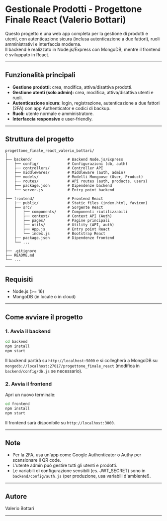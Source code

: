 # Gestionale Prodotti - Progettone Finale React (Valerio Bottari)

Questo progetto è una web app completa per la gestione di prodotti e utenti, con autenticazione sicura (inclusa autenticazione a due fattori), ruoli amministrativi e interfaccia moderna.  
Il backend è realizzato in Node.js/Express con MongoDB, mentre il frontend è sviluppato in React.

---

## Funzionalità principali

- **Gestione prodotti:** crea, modifica, attiva/disattiva prodotti.
- **Gestione utenti (solo admin):** crea, modifica, attiva/disattiva utenti e ruoli.
- **Autenticazione sicura:** login, registrazione, autenticazione a due fattori (2FA) con app Authenticator e codici di backup.
- **Ruoli:** utente normale e amministratore.
- **Interfaccia responsive** e user-friendly.

---

## Struttura del progetto

```
progettone_finale_react_valerio_bottari/
│
├── backend/                # Backend Node.js/Express
│   ├── config/             # Configurazioni (db, auth)
│   ├── controllers/        # Controller API
│   ├── middlewares/        # Middleware (auth, admin)
│   ├── models/             # Modelli Mongoose (User, Product)
│   ├── routes/             # API routes (auth, products, users)
│   ├── package.json        # Dipendenze backend
│   └── server.js           # Entry point backend
│
├── frontend/               # Frontend React
│   ├── public/             # Static files (index.html, favicon)
│   ├── src/                # Sorgente React
│   │   ├── components/     # Componenti riutilizzabili
│   │   ├── context/        # Context API (Auth)
│   │   ├── pages/          # Pagine principali
│   │   ├── utils/          # Utility (API, auth)
│   │   ├── App.js          # Entry point React
│   │   └── index.js        # Bootstrap React
│   ├── package.json        # Dipendenze frontend
│   └── ...
│
├── .gitignore
├── README.md
└── ...
```

---

## Requisiti

- Node.js (>= 16)
- MongoDB (in locale o in cloud)

---

## Come avviare il progetto

### 1. Avvia il backend

```sh
cd backend
npm install
npm start
```

Il backend partirà su `http://localhost:5000` e si collegherà a MongoDB su `mongodb://localhost:27017/progettone_finale_react` (modifica in `backend/config/db.js` se necessario).

### 2. Avvia il frontend

Apri un nuovo terminale:

```sh
cd frontend
npm install
npm start
```

Il frontend sarà disponibile su `http://localhost:3000`.

---

## Note

- Per la 2FA, usa un'app come Google Authenticator o Authy per scansionare il QR code.
- L'utente admin può gestire tutti gli utenti e prodotti.
- Le variabili di configurazione sensibili (es. JWT_SECRET) sono in `backend/config/auth.js` (per produzione, usa variabili d'ambiente!).

---

## Autore

Valerio Bottari

---
